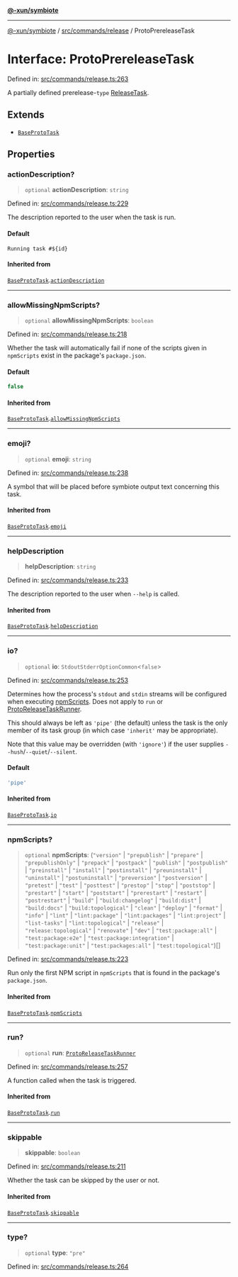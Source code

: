 [**@-xun/symbiote**](../../../../README.md)

***

[@-xun/symbiote](../../../../README.md) / [src/commands/release](../README.md) / ProtoPrereleaseTask

# Interface: ProtoPrereleaseTask

Defined in: [src/commands/release.ts:263](https://github.com/Xunnamius/symbiote/blob/99b7edbb8da48599bbf2df3d7283dc44dcebb760/src/commands/release.ts#L263)

A partially defined prerelease-`type` [ReleaseTask](../type-aliases/ReleaseTask.md).

## Extends

- [`BaseProtoTask`](BaseProtoTask.md)

## Properties

### actionDescription?

> `optional` **actionDescription**: `string`

Defined in: [src/commands/release.ts:229](https://github.com/Xunnamius/symbiote/blob/99b7edbb8da48599bbf2df3d7283dc44dcebb760/src/commands/release.ts#L229)

The description reported to the user when the task is run.

#### Default

`Running task #${id}`

#### Inherited from

[`BaseProtoTask`](BaseProtoTask.md).[`actionDescription`](BaseProtoTask.md#actiondescription)

***

### allowMissingNpmScripts?

> `optional` **allowMissingNpmScripts**: `boolean`

Defined in: [src/commands/release.ts:218](https://github.com/Xunnamius/symbiote/blob/99b7edbb8da48599bbf2df3d7283dc44dcebb760/src/commands/release.ts#L218)

Whether the task will automatically fail if none of the scripts given in
`npmScripts` exist in the package's `package.json`.

#### Default

```ts
false
```

#### Inherited from

[`BaseProtoTask`](BaseProtoTask.md).[`allowMissingNpmScripts`](BaseProtoTask.md#allowmissingnpmscripts)

***

### emoji?

> `optional` **emoji**: `string`

Defined in: [src/commands/release.ts:238](https://github.com/Xunnamius/symbiote/blob/99b7edbb8da48599bbf2df3d7283dc44dcebb760/src/commands/release.ts#L238)

A symbol that will be placed before symbiote output text concerning this
task.

#### Inherited from

[`BaseProtoTask`](BaseProtoTask.md).[`emoji`](BaseProtoTask.md#emoji)

***

### helpDescription

> **helpDescription**: `string`

Defined in: [src/commands/release.ts:233](https://github.com/Xunnamius/symbiote/blob/99b7edbb8da48599bbf2df3d7283dc44dcebb760/src/commands/release.ts#L233)

The description reported to the user when `--help` is called.

#### Inherited from

[`BaseProtoTask`](BaseProtoTask.md).[`helpDescription`](BaseProtoTask.md#helpdescription)

***

### io?

> `optional` **io**: `StdoutStderrOptionCommon`\<`false`\>

Defined in: [src/commands/release.ts:253](https://github.com/Xunnamius/symbiote/blob/99b7edbb8da48599bbf2df3d7283dc44dcebb760/src/commands/release.ts#L253)

Determines how the process's `stdout` and `stdin` streams will be
configured when executing [npmScripts](BaseProtoTask.md#npmscripts). Does not apply to `run` or
[ProtoReleaseTaskRunner](../type-aliases/ProtoReleaseTaskRunner.md).

This should always be left as `'pipe'` (the default) unless the task is the
only member of its task group (in which case `'inherit'` may be
appropriate).

Note that this value may be overridden (with `'ignore'`) if the user
supplies `--hush`/`--quiet`/`--silent`.

#### Default

```ts
'pipe'
```

#### Inherited from

[`BaseProtoTask`](BaseProtoTask.md).[`io`](BaseProtoTask.md#io)

***

### npmScripts?

> `optional` **npmScripts**: (`"version"` \| `"prepublish"` \| `"prepare"` \| `"prepublishOnly"` \| `"prepack"` \| `"postpack"` \| `"publish"` \| `"postpublish"` \| `"preinstall"` \| `"install"` \| `"postinstall"` \| `"preuninstall"` \| `"uninstall"` \| `"postuninstall"` \| `"preversion"` \| `"postversion"` \| `"pretest"` \| `"test"` \| `"posttest"` \| `"prestop"` \| `"stop"` \| `"poststop"` \| `"prestart"` \| `"start"` \| `"poststart"` \| `"prerestart"` \| `"restart"` \| `"postrestart"` \| `"build"` \| `"build:changelog"` \| `"build:dist"` \| `"build:docs"` \| `"build:topological"` \| `"clean"` \| `"deploy"` \| `"format"` \| `"info"` \| `"lint"` \| `"lint:package"` \| `"lint:packages"` \| `"lint:project"` \| `"list-tasks"` \| `"lint:topological"` \| `"release"` \| `"release:topological"` \| `"renovate"` \| `"dev"` \| `"test:package:all"` \| `"test:package:e2e"` \| `"test:package:integration"` \| `"test:package:unit"` \| `"test:packages:all"` \| `"test:topological"`)[]

Defined in: [src/commands/release.ts:223](https://github.com/Xunnamius/symbiote/blob/99b7edbb8da48599bbf2df3d7283dc44dcebb760/src/commands/release.ts#L223)

Run only the first NPM script in `npmScripts` that is found in the
package's `package.json`.

#### Inherited from

[`BaseProtoTask`](BaseProtoTask.md).[`npmScripts`](BaseProtoTask.md#npmscripts)

***

### run?

> `optional` **run**: [`ProtoReleaseTaskRunner`](../type-aliases/ProtoReleaseTaskRunner.md)

Defined in: [src/commands/release.ts:257](https://github.com/Xunnamius/symbiote/blob/99b7edbb8da48599bbf2df3d7283dc44dcebb760/src/commands/release.ts#L257)

A function called when the task is triggered.

#### Inherited from

[`BaseProtoTask`](BaseProtoTask.md).[`run`](BaseProtoTask.md#run)

***

### skippable

> **skippable**: `boolean`

Defined in: [src/commands/release.ts:211](https://github.com/Xunnamius/symbiote/blob/99b7edbb8da48599bbf2df3d7283dc44dcebb760/src/commands/release.ts#L211)

Whether the task can be skipped by the user or not.

#### Inherited from

[`BaseProtoTask`](BaseProtoTask.md).[`skippable`](BaseProtoTask.md#skippable)

***

### type?

> `optional` **type**: `"pre"`

Defined in: [src/commands/release.ts:264](https://github.com/Xunnamius/symbiote/blob/99b7edbb8da48599bbf2df3d7283dc44dcebb760/src/commands/release.ts#L264)
